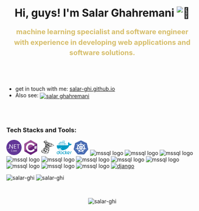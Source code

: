 <h1 align="center">Hi, guys! I'm Salar Ghahremani <img src="https://github.com/wervlad/wervlad/assets/24524555/766d336d-b87d-44ba-807c-c51de2bc6b4d" width="28px" alt="👋"></h1>
<h4 align="center" 
    style="font-size: 1.15rem; line-height: 1.5;margin-top:12px;color:#D6BD68 ">
    machine learning specialist and software engineer <br>
    with experience in developing web applications and software solutions.
</h4>
<br>
<br>


- get in touch with me: [salar-ghi.github.io](https://salar-ghi.github.io/)
- Also see: <a href="https://linkedin.com/in/salar-ghahremani" target="blank"><img align="center" src="https://raw.githubusercontent.com/rahuldkjain/github-profile-readme-generator/master/src/images/icons/Social/linked-in-alt.svg" alt="salar ghahremani" height="20" width="28" /></a>

<br>
<br>


<h3 align="left">Tech Stacks and Tools:</h3>
<p align="left">
<img src="https://github.com/devicons/devicon/blob/master/icons/dotnetcore/dotnetcore-original.svg" alt="dotnet logo" width="40" height="40" /> 
<img src="https://github.com/devicons/devicon/blob/master/icons/csharp/csharp-original.svg" alt="csharp logo" width="40" height="40" /> 
<img src="https://github.com/devicons/devicon/blob/master/icons/microsoftsqlserver/microsoftsqlserver-plain.svg" alt="mssql logo" width="40" height="40" />


<img src="https://github.com/devicons/devicon/blob/master/icons/docker/docker-plain-wordmark.svg" alt="csharp logo" width="40" height="40" /> 
<img src="https://github.com/devicons/devicon/blob/master/icons/kubernetes/kubernetes-plain.svg" alt="k8s logo" width="40" height="40" />




<img src="" alt="mssql logo" width="40" height="40" />

<img src="" alt="mssql logo" width="40" height="40" />
<img src="" alt="mssql logo" width="40" height="40" />
<img src="" alt="mssql logo" width="40" height="40" />
<img src="" alt="mssql logo" width="40" height="40" />
<img src="" alt="mssql logo" width="40" height="40" />
<img src="" alt="mssql logo" width="40" height="40" />
<img src="" alt="mssql logo" width="40" height="40" />
<img src="" alt="mssql logo" width="40" height="40" />
<img src="" alt="mssql logo" width="40" height="40" />
<img src="" alt="mssql logo" width="40" height="40" />

<a href="https://www.djangoproject.com/" target="_blank" rel="noreferrer"> 
    <img src="https://cdn.worldvectorlogo.com/logos/django.svg" alt="django" width="40" height="40"/>
</a>

</p>

<p align="left">
    <img src="https://github-readme-stats.vercel.app/api/top-langs?username=salar-ghi&show_icons=true&locale=en&layout=compact&card_width=360&theme=transparent" alt="salar-ghi" />    
    <img src="https://github-readme-streak-stats.herokuapp.com/?user=salar-ghi&hide_border=false&theme=transparent" alt="salar-ghi" />
</p>

<br>

<p align="center">
    <img src="https://github-profile-summary-cards.vercel.app/api/cards/profile-details?username=salar-ghi&theme=transparent&hide_border=false" alt="salar-ghi" />
</p>

<!-- <p>&nbsp;
    <img align="center" src="https://github-readme-stats.vercel.app/api?username=salar-ghi&show_icons=true&locale=en&theme=transparent" alt="salar-ghi" />
</p> -->

